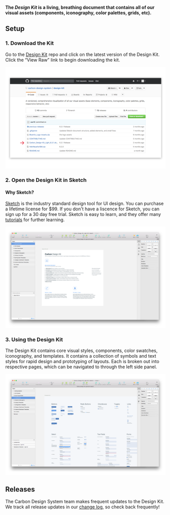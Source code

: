 **The _Design Kit_ is a living, breathing document that contains all of our visual assets (components, iconography, color palettes, grids, etc).**

## Setup

### 1. Download the Kit

Go to the [Design Kit](https://github.com/carbon-design-system/design-kit) repo and click on the latest version of the Design Kit. Click the “View Raw” link to begin downloading the kit.

![Download the Carbon Design Kit](images/designers-2.png)

### 2. Open the Design Kit in Sketch

#### Why Sketch?

[Sketch](https://www.sketchapp.com/) is the industry standard design tool for UI design. You can purchase a lifetime license for $99. If you don't have a liscence for Sketch, you can sign up for a 30 day free trial. Sketch is easy to learn, and they offer many [tutorials](https://leveluptutorials.com/tutorials/sketch-3-tutorials) for further learning.

![Carbon Design Kit](images/designers-3.png)

### 3. Using the Design Kit

The Design Kit contains core visual styles, components, color swatches, iconography, and templates. It contains a collection of symbols and text styles for rapid design and prototyping of layouts. Each is broken out into respective pages, which can be navigated to through the left side panel.

![Carbon Design Kit](images/designers-4.png)

## Releases

The Carbon Design System team makes frequent updates to the Design Kit. We track all release updates in our [change log](https://github.com/carbon-design-system/design-kit/releases), so check back frequently!
